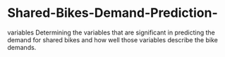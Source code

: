 # Shared-Bikes-Demand-Prediction-
variables Determining the variables that are significant in predicting the demand for shared bikes and how well those variables describe the bike demands.
